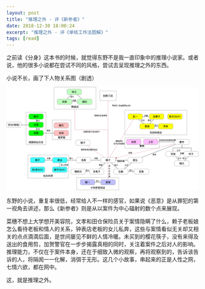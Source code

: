 ```yaml
---
layout: post
title: "推理之外 - 评《新参者》"
date: 2018-12-30 18:00:24
excerpt: "推理之外 - 评《单核工作法图解》"
tags: [read]
---
```


之前读《分身》这本书的时候，就觉得东野不是我一直印象中的推理小说家。或者说，他的很多小说都在尝试不同的风格，尝试去呈现推理之外的东西。

小说不长，画了下人物关系图（剧透）

![新参者](assets/images/xincanzhe.png)

东野的小说，重复率很低，经常给人不一样的感官，如果说《恶意》是从罪犯的第一视角去讲述，那么《新参者》则是从以案件为中心辐射的数个点来展现。

菜穗不想上大学想开美容院，文孝和田仓保险员关于案情隐瞒了什么，赖子老板娘怎么看待老板和情人的关系，钟表店老板的女儿私奔，这些与案情看似无关却又相关的点点滴滴后面，是世间屡见不鲜的人情冷暖。未买到的樱花筷子，没有来得及送出的食用剪，加贺警官在一步步揭露真相的同时，关注着案件之后对人的影响。推理能力，不仅在于案件本身，还在于细致入微的观察，再将观察到的，告诉该告诉的人，将隔阂一一化解，消弭于无形。这几个小故事，串起来的正是人性之网，七情六欲，都在网中。

这，就是推理之外。


